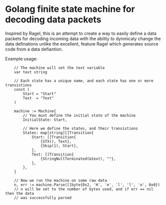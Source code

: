 # Golang finite state machine for decoding data packets

Inspired by Ragel, this is an attempt to create a way to easily define a data packets
for decoding incoming data with the ability to dynmicaly change the data definations
unlike the excellent, feature Ragel which generates source code from a data defiantion.

Example usage:

```
	// The machine will set the text variable
	var text string

	// Each state has a unique name, and each state has one or more transistions
	const (
		Start = "Start"
		Text  = "Text"
	)

	machine := Machine{
		// You must define the initial state of the machine
		InitialState: Start,
		
		// Here we define the states, and their transistions
		States: map[string][]Transition{
			Start: []Transition{
				{STX(), Text},
				{Skip(1), Start},
			},
			Text: []Transition{
				{StringNullTerminated(&text), ""},
			},
		},
	}

	// Now we run the machine on some raw data
	n, err := machine.Parse([]byte{0x2, 'H', 'e', 'l', 'l', 'o', 0x0})
	// n will be set to the number of bytes used, and if err == nil then the data
	// was successfully parsed
```